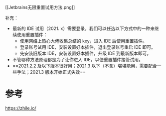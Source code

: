 [[Jetbrains无限重置试用方法.png]]

补充：

- 最新的 IDE 试用（2021. x）需要登录，我们可以任选以下方式中的一种来继续使用重置插件：
    - 使用网络上热心大佬收集总结的 key，进入 IDE 后使用重置插件。
    - 登录账号试用 IDE，安装设置好本插件，退出登录账号重启 IDE 即可。
    - 先安装旧版本 IDE，安装设置好本插件，升级 IDE 到最新版本即可。
- 不管哪种方法原理都是为了让你进入 IDE，以便重置插件接管试用。
- ==2021.2.2 及以下版本很好用；2021.3 以下（不含）堪堪能用，需要配合一些手法；2021.3 版本开始正式失效==

# 参考

https://zhile.io/

